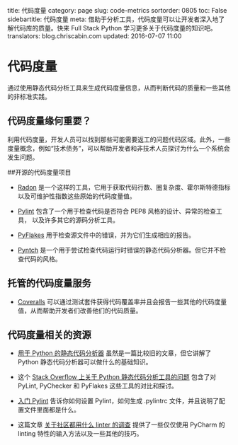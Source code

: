 title: 代码度量
category: page
slug: code-metrics
sortorder: 0805
toc: False
sidebartitle: 代码度量
meta: 借助于分析工具，代码度量可以让开发者深入地了解代码库的质量。快来 Full Stack Python 学习更多关于代码度量的知识吧。
translators: blog.chriscabin.com
updated: 2016-07-07 11:00


# 代码度量
通过使用静态代码分析工具来生成代码度量信息，从而判断代码的质量和一些其他的非标准实践。


## 代码度量缘何重要？
利用代码度量，开发人员可以找到那些可能需要返工的问题代码区域。此外，一些度量概念，例如“技术债务”，可以帮助开发者和非技术人员探讨为什么一个系统会发生问题。 

##开源的代码度量项目
* [Radon](http://radon.readthedocs.org/en/latest/index.html)  是一个这样的工具，它用于获取代码行数、圈复杂度、霍尔斯特德指标以及可维护性指数这些原始的代码度量值。

* [Pylint](http://www.pylint.org/) 包含了一个用于检查代码是否符合 PEP8 风格的设计、异常的检查工具， 以及许多其它的源码分析工具。

* [PyFlakes](https://pypi.python.org/pypi/pyflakes) 用于检查源文件中的错误，并为它们生成相应的报告。

* [Pyntch](http://www.unixuser.org/~euske/python/pyntch/index.html) 是一个用于尝试检查代码运行时错误的静态代码分析器。但它并不检查代码的风格。


## 托管的代码度量服务
* [Coveralls](https://coveralls.io) 可以通过测试套件获得代码覆盖率并且会报告一些其他的代码度量值，从而帮助开发者们改善他们的代码质量。


## 代码度量相关的资源
* [用于 Python 的静态代码分析器](http://doughellmann.com/2008/03/01/static-code-analizers-for-python.html)
  虽然是一篇比较旧的文章，但它讲解了 Python 静态代码分析器可以做什么的基础知识。

* 这个 [Stack Overflow 上关于 Python 静态代码分析工具的问题](http://stackoverflow.com/questions/1428872/pylint-pychecker-or-pyflakes)
  包含了对 PyLint, PyChecker 和 PyFlakes 这些工具的对比和探讨。

* [入门 Pylint](http://jbisbee.blogspot.ca/2014/04/getting-started-with-pylint.html) 告诉你如何设置 Pylint，如何生成 .pylintrc 文件，并且说明了配置文件里面都是什么。

* 这篇文章 [关于社区都用什么 linter 的调查](https://www.reddit.com/r/Python/comments/3oyjva/what_python_linter_do_you_use_poll/) 提供了一些仅仅使用 PyCharm 的 linting 特性的输入方法以及一些其他的技巧。


